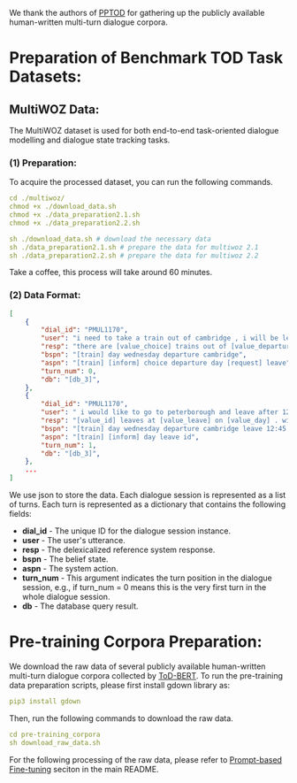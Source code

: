 We thank the authors of [PPTOD](https://github.com/awslabs/pptod) for gathering up the publicly available human-written multi-turn dialogue corpora.

# Preparation of Benchmark TOD Task Datasets:
## MultiWOZ Data:
The MultiWOZ dataset is used for both end-to-end task-oriented dialogue modelling and dialogue state tracking tasks.
### (1) Preparation:
To acquire the processed dataset, you can run the following commands. 
```yaml
cd ./multiwoz/
chmod +x ./download_data.sh 
chmod +x ./data_preparation2.1.sh 
chmod +x ./data_preparation2.2.sh 

sh ./download_data.sh # download the necessary data
sh ./data_preparation2.1.sh # prepare the data for multiwoz 2.1
sh ./data_preparation2.2.sh # prepare the data for multiwoz 2.2
```
Take a coffee, this process will take around 60 minutes.

### (2) Data Format:
```json
[
    {
        "dial_id": "PMUL1170",
        "user": "i need to take a train out of cambridge , i will be leaving town on wednesday .",
        "resp": "there are [value_choice] trains out of [value_departure] on [value_day] . do you have a departure time in mind ?",
        "bspn": "[train] day wednesday departure cambridge",
        "aspn": "[train] [inform] choice departure day [request] leave",
        "turn_num": 0,
        "db": "[db_3]",
    },
    {
        "dial_id": "PMUL1170",
        "user": " i would like to go to peterborough and leave after 12:45 , i have to attend a meeting beforehand .",
        "resp": "[value_id] leaves at [value_leave] on [value_day] . will that work for you ?",
        "bspn": "[train] day wednesday departure cambridge leave 12:45 destination peterborough",
        "aspn": "[train] [inform] day leave id",
        "turn_num": 1,
        "db": "[db_3]",
    },
    ...
]
```
We use json to store the data. Each dialogue session is represented as a list of turns. Each turn is represented as a dictionary that contains the following fields:

* **dial_id** - The unique ID for the dialogue session instance. 
* **user** - The user's utterance.
* **resp** - The delexicalized reference system response.
* **bspn** - The belief state.
* **aspn** - The system action.
* **turn_num** - This argument indicates the turn position in the dialogue session, e.g., if turn_num = 0 means this is the very first turn in the whole dialogue session.
* **db** - The database query result.


# Pre-training Corpora Preparation:
We download the raw data of several publicly available human-written multi-turn dialogue corpora collected by [ToD-BERT](https://github.com/jasonwu0731/ToD-BERT). To run the pre-training data preparation scripts, please first install gdown library as:
```yaml
pip3 install gdown
```

Then, run the following commands to download the raw data.
```yaml
cd pre-training_corpora
sh download_raw_data.sh
```

For the following processing of the raw data, please refer to [Prompt-based Fine-tuning](https://github.com/facebookresearch/FnCTOD/tree/main?tab=readme-ov-file#prompt-based-fine-tuning) seciton in the main README.


